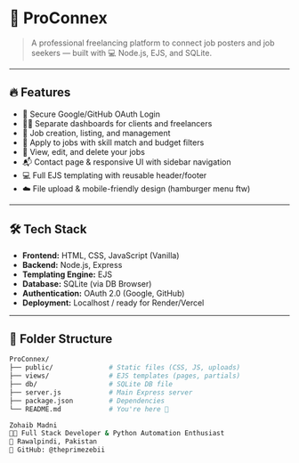 # 🚀 ProConnex

> A professional freelancing platform to connect job posters and job seekers — built with 💻 Node.js, EJS, and SQLite.

---

## 🔥 Features

- 🔐 Secure Google/GitHub OAuth Login
- 🧑‍💼 Separate dashboards for clients and freelancers
- 💼 Job creation, listing, and management
- 📝 Apply to jobs with skill match and budget filters
- 📂 View, edit, and delete your jobs
- 📬 Contact page & responsive UI with sidebar navigation
- 💻 Full EJS templating with reusable header/footer
- ☁️ File upload & mobile-friendly design (hamburger menu ftw)

---

## 🛠️ Tech Stack

- **Frontend:** HTML, CSS, JavaScript (Vanilla)
- **Backend:** Node.js, Express
- **Templating Engine:** EJS
- **Database:** SQLite (via DB Browser)
- **Authentication:** OAuth 2.0 (Google, GitHub)
- **Deployment:** Localhost / ready for Render/Vercel

---

## 📂 Folder Structure

```bash
ProConnex/
├── public/              # Static files (CSS, JS, uploads)
├── views/               # EJS templates (pages, partials)
├── db/                  # SQLite DB file
├── server.js            # Main Express server
├── package.json         # Dependencies
└── README.md            # You're here 👀

Zohaib Madni
🧑‍💻 Full Stack Developer & Python Automation Enthusiast
📍 Rawalpindi, Pakistan
🔗 GitHub: @theprimezebii
